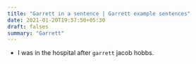 ```yaml
---
title: "Garrett in a sentence | Garrett example sentences"
date: 2021-01-20T19:57:50+05:30
draft: falses
summary: "Garrett"
---
```

- I was in the hospital after `garrett` jacob hobbs.
                 
